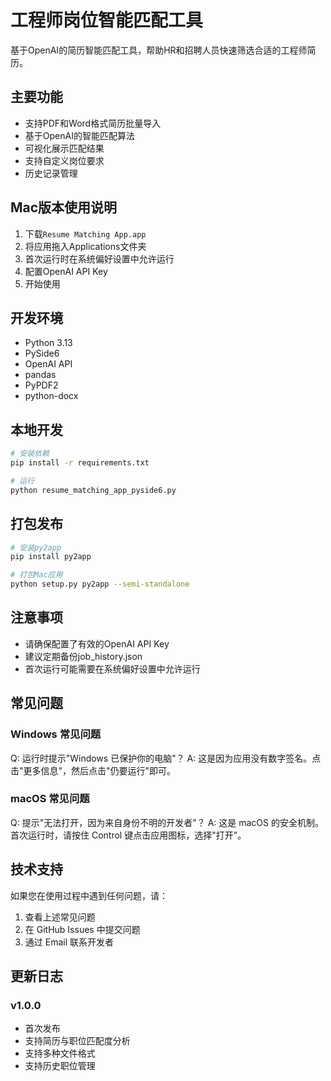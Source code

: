 # 工程师岗位智能匹配工具

基于OpenAI的简历智能匹配工具，帮助HR和招聘人员快速筛选合适的工程师简历。

## 主要功能

- 支持PDF和Word格式简历批量导入
- 基于OpenAI的智能匹配算法
- 可视化展示匹配结果
- 支持自定义岗位要求
- 历史记录管理

## Mac版本使用说明

1. 下载`Resume Matching App.app`
2. 将应用拖入Applications文件夹
3. 首次运行时在系统偏好设置中允许运行
4. 配置OpenAI API Key
5. 开始使用

## 开发环境

- Python 3.13
- PySide6
- OpenAI API
- pandas
- PyPDF2
- python-docx

## 本地开发

```bash
# 安装依赖
pip install -r requirements.txt

# 运行
python resume_matching_app_pyside6.py
```

## 打包发布

```bash
# 安装py2app
pip install py2app

# 打包Mac应用
python setup.py py2app --semi-standalone
```

## 注意事项

- 请确保配置了有效的OpenAI API Key
- 建议定期备份job_history.json
- 首次运行可能需要在系统偏好设置中允许运行

## 常见问题

### Windows 常见问题
Q: 运行时提示"Windows 已保护你的电脑"？
A: 这是因为应用没有数字签名。点击"更多信息"，然后点击"仍要运行"即可。

### macOS 常见问题
Q: 提示"无法打开，因为来自身份不明的开发者"？
A: 这是 macOS 的安全机制。首次运行时，请按住 Control 键点击应用图标，选择"打开"。

## 技术支持

如果您在使用过程中遇到任何问题，请：
1. 查看上述常见问题
2. 在 GitHub Issues 中提交问题
3. 通过 Email 联系开发者

## 更新日志

### v1.0.0
- 首次发布
- 支持简历与职位匹配度分析
- 支持多种文件格式
- 支持历史职位管理 
